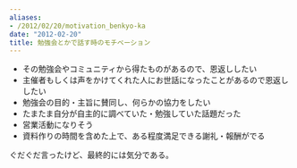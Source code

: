 ```yaml
---
aliases:
- /2012/02/20/motivation_benkyo-ka
date: "2012-02-20"
title: 勉強会とかで話す時のモチベーション
---
```

<ul>
<li>その勉強会やコミュニティから得たものがあるので、恩返ししたい</li>
<li>主催者もしくは声をかけてくれた人にお世話になったことがあるので恩返ししたい</li>
<li>勉強会の目的・主旨に賛同し、何らかの協力をしたい</li>
<li>たまたま自分が自主的に調べていた・勉強していた話題だった</li>
<li>営業活動になりそう</li>
<li>資料作りの時間を含めた上で、ある程度満足できる謝礼・報酬がでる</li>
</ul>

ぐだぐだ言ったけど、最終的には気分である。